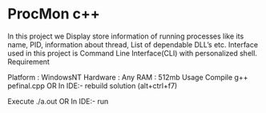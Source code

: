# ProcMon c++

In this project we Display store information of running processes like its name, PID, information about thread, List of dependable DLL’s etc. Interface used in this project is Command Line Interface(CLI) with personalized shell.
Requirement

Platform : WindowsNT
Hardware : Any
RAM : 512mb
Usage
Compile
      g++ pefinal.cpp
      OR
      In IDE:-
      rebuild solution (alt+ctrl+f7)

Execute
      ./a.out
      OR
      In IDE:-
      run 
      
